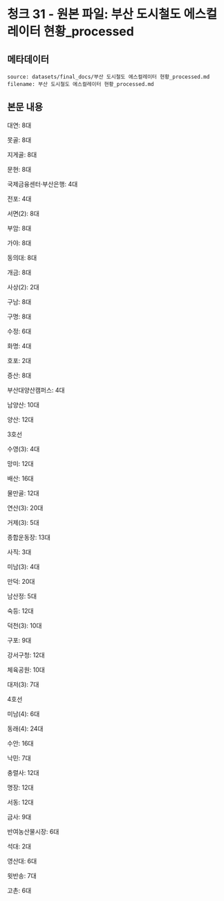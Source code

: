 # 청크 31 - 원본 파일: 부산 도시철도 에스컬레이터 현황_processed

## 메타데이터

```
source: datasets/final_docs/부산 도시철도 에스컬레이터 현황_processed.md
filename: 부산 도시철도 에스컬레이터 현황_processed.md
```

## 본문 내용

대연: 8대

못골: 8대

지게골: 8대

문현: 8대

국제금융센터·부산은행: 4대

전포: 4대

서면(2): 8대

부암: 8대

가야: 8대

동의대: 8대

개금: 8대

사상(2): 2대

구남: 8대

구명: 8대

수정: 6대

화명: 4대

호포: 2대

증산: 8대

부산대양산캠퍼스: 4대

남양산: 10대

양산: 12대

3호선

수영(3): 4대

망미: 12대

배산: 16대

물만골: 12대

연산(3): 20대

거제(3): 5대

종합운동장: 13대

사직: 3대

미남(3): 4대

만덕: 20대

남산정: 5대

숙등: 12대

덕천(3): 10대

구포: 9대

강서구청: 12대

체육공원: 10대

대저(3): 7대

4호선

미남(4): 6대

동래(4): 24대

수안: 16대

낙민: 7대

충렬사: 12대

명장: 12대

서동: 12대

금사: 9대

반여농산물시장: 6대

석대: 2대

영산대: 6대

윗반송: 7대

고촌: 6대